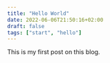 ```yaml
---
title: "Hello World"
date: 2022-06-06T21:50:16+02:00
draft: false
tags: ["start", "hello"]
---
```

This is my first post on this blog.
